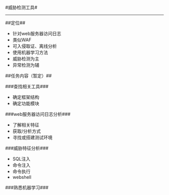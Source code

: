 #威胁检测工具#

----------

##定位##
- 针对web服务器访问日志
- 类似WAF
- 可入侵取证、离线分析
- 使用机器学习方法
- 威胁检测为主
- 异常检测为辅

##任务内容（暂定）##

###查找相关工具###
- 确定框架结构
- 确定功能模块

###web服务器访问日志分析###
- 了解相关特征
- 获取/分析方式
- 寻找或搭建测试环境

###威胁特征分析###
- SQL注入
- 命令注入
- 命令执行
- webshell

###熟悉机器学习###

